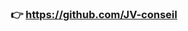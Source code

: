 <h3 align="center"> 
👉&nbsp;<a href="https://github.com/JV-conseil" title="JV conseil 👨‍💻 DevOps • Full Stack Developer • Web App Architect">https://github.com/JV-conseil</a>
</h1>
<!--
## Hi there 👋

**JulienVieillefont/JulienVieillefont** is a ✨ _special_ ✨ repository because its `README.md` (this file) appears on your GitHub profile.

Here are some ideas to get you started:

- 🔭 I’m currently working on ...
- 🌱 I’m currently learning ...
- 👯 I’m looking to collaborate on ...
- 🤔 I’m looking for help with ...
- 💬 Ask me about ...
- 📫 How to reach me: ...
- 😄 Pronouns: ...
- ⚡ Fun fact: ...
-->
